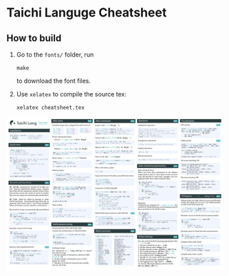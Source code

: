 # Taichi Languge Cheatsheet

## How to build

1. Go to the `fonts/` folder, run
    ```
    make
    ```
    
    to download the font files.

2. Use `xelatex` to compile the source tex:

    ```bash
    xelatex cheatsheet.tex
    ```

<img style="margin:0px auto;display:block" src="./cheatsheet.png" width="600" />